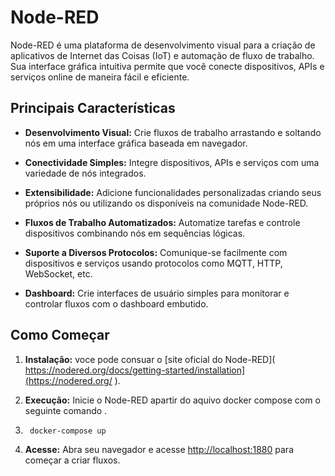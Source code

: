 
# Node-RED

Node-RED é uma plataforma de desenvolvimento visual para a criação de aplicativos de Internet das Coisas (IoT) e automação de fluxo de trabalho.
Sua interface gráfica intuitiva permite que você conecte dispositivos, APIs e serviços online de maneira fácil e eficiente.

## Principais Características

- **Desenvolvimento Visual:** Crie fluxos de trabalho arrastando e soltando nós em uma interface gráfica baseada em navegador.
  
- **Conectividade Simples:** Integre dispositivos, APIs e serviços com uma variedade de nós integrados.

- **Extensibilidade:** Adicione funcionalidades personalizadas criando seus próprios nós ou utilizando os disponíveis na comunidade Node-RED.

- **Fluxos de Trabalho Automatizados:** Automatize tarefas e controle dispositivos combinando nós em sequências lógicas.

- **Suporte a Diversos Protocolos:** Comunique-se facilmente com dispositivos e serviços usando protocolos como MQTT, HTTP, WebSocket, etc.

- **Dashboard:** Crie interfaces de usuário simples para monitorar e controlar fluxos com o dashboard embutido.

## Como Começar

1. **Instalação:** voce pode consuar o [site oficial do Node-RED]( https://nodered.org/docs/getting-started/installation](https://nodered.org/ ).

2. **Execução:** Inicie o Node-RED apartir do aquivo docker compose com o seguinte comando .
  
4. ``` docker-compose up```

5. **Acesse:** Abra seu navegador e acesse [http://localhost:1880](http://localhost:1880) para começar a criar fluxos.





